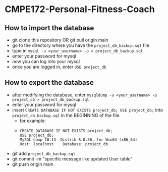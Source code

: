 # CMPE172-Personal-Fitness-Coach

## How to import the database
- git clone this repository OR git pull origin main
- go to the directory where you have the `project_db_backup.sql` file
- type in `mysql -u <your_username> -p < project_db_backup.sql`
- enter your password for mysql
- now you can log into your mysql 
- once you are logged in, enter `USE project_db`

## How to export the database
- after modifying the database, enter `mysqldump -u <your_username> -p project_db > project_db_backup.sql`
- enter your password for mysql
- insert `CREATE DATABASE IF NOT EXISTS project_db; USE project_db;` into `project_db_backup.sql` in the BEGINNING of the file.
  - for example:
  - ```
    CREATE DATABASE IF NOT EXISTS project_db;
    USE project_db;
    MySQL dump 10.13  Distrib 8.0.36, for Win64 (x86_64)
    Host: localhost    Database: project_db
    ```
- git add `project_db_backup.sql`
- git commit -m "specific message like updated User table"
- git push origin main
